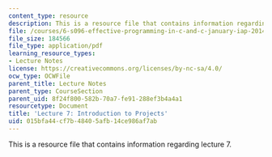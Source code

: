 ```yaml
---
content_type: resource
description: This is a resource file that contains information regarding lecture 7.
file: /courses/6-s096-effective-programming-in-c-and-c-january-iap-2014/015bfa44cf7b48405afb14ce986af7ab_MIT6_S096IAP14_Lecture7.pdf
file_size: 184566
file_type: application/pdf
learning_resource_types:
- Lecture Notes
license: https://creativecommons.org/licenses/by-nc-sa/4.0/
ocw_type: OCWFile
parent_title: Lecture Notes
parent_type: CourseSection
parent_uid: 8f24f800-582b-70a7-fe91-288ef3b4a4a1
resourcetype: Document
title: 'Lecture 7: Introduction to Projects'
uid: 015bfa44-cf7b-4840-5afb-14ce986af7ab
---
```

This is a resource file that contains information regarding lecture 7.
